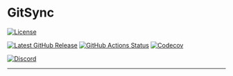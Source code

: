 # GitSync

[![License](https://img.shields.io/github/license/rawkode/gitsync?style=for-the-badge)](https://github.com/rawkode/gitsync/blob/main/LICENSE)

[![Latest GitHub Release](https://img.shields.io/github/v/release/rawkode/gitsync?label=Latest&style=for-the-badge)](https://github.com/rawkode/gitsync/releases/latest)
[![GitHub Actions Status](https://img.shields.io/github/checks-status/rawkode/gitsync/main?style=for-the-badge)](https://github.com/rawkode/gitsync/actions/workflows/main.yml)
[![Codecov](https://img.shields.io/codecov/c/github/rawkode/gitsync?style=for-the-badge)](https://codecov.io/gh/rawkode/gitsync)

[
![Discord](https://img.shields.io/discord/730728064031653999?label=Discord&style=for-the-badge)](https://rawkode.chat)

---
